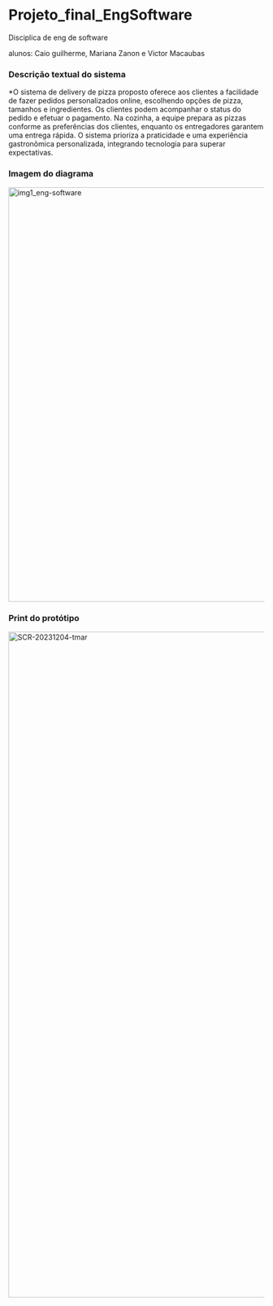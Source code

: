 # Projeto_final_EngSoftware
Disciplica de eng de software

alunos: Caio guilherme, Mariana Zanon e Victor Macaubas


<h3>Descrição textual do sistema</h3>
*O sistema de delivery de pizza proposto oferece aos clientes a facilidade de fazer pedidos personalizados online, escolhendo opções de pizza, tamanhos e ingredientes. Os clientes podem acompanhar o status do pedido e efetuar o pagamento. Na cozinha, a equipe prepara as pizzas conforme as preferências dos clientes, enquanto os entregadores garantem uma entrega rápida. O sistema prioriza a praticidade e uma experiência gastronômica personalizada, integrando tecnologia para superar expectativas.


<h3>Imagem do diagrama</h3>
<img width="815" alt="img1_eng-software" src="https://github.com/cacaiog/Projeto_final_EngSoftware/assets/99662604/d7ee58ed-9112-4614-b3a1-36994c6be0d8">


<h3>Print do protótipo</h3>
<img width="1309" alt="SCR-20231204-tmar" src="https://github.com/victormacaubas/pwm-food-place/assets/99662604/330dfb5e-50a2-44c5-94da-de45b125b034">

